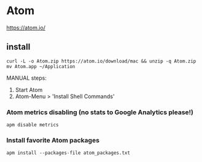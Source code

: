 
# Atom

https://atom.io/

## install

    curl -L -o Atom.zip https://atom.io/download/mac && unzip -q Atom.zip
    mv Atom.app ~/Application


MANUAL steps:  
1. Start Atom
1. Atom-Menu > 'Install Shell Commands'

### Atom metrics disabling (no stats to Google Analytics please!)
    apm disable metrics

### Install favorite Atom packages
    apm install --packages-file atom_packages.txt
